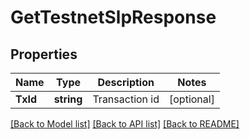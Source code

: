# GetTestnetSlpResponse

## Properties

Name | Type | Description | Notes
------------ | ------------- | ------------- | -------------
**TxId** | **string** | Transaction id | [optional] 

[[Back to Model list]](../README.md#documentation-for-models) [[Back to API list]](../README.md#documentation-for-api-endpoints) [[Back to README]](../README.md)



